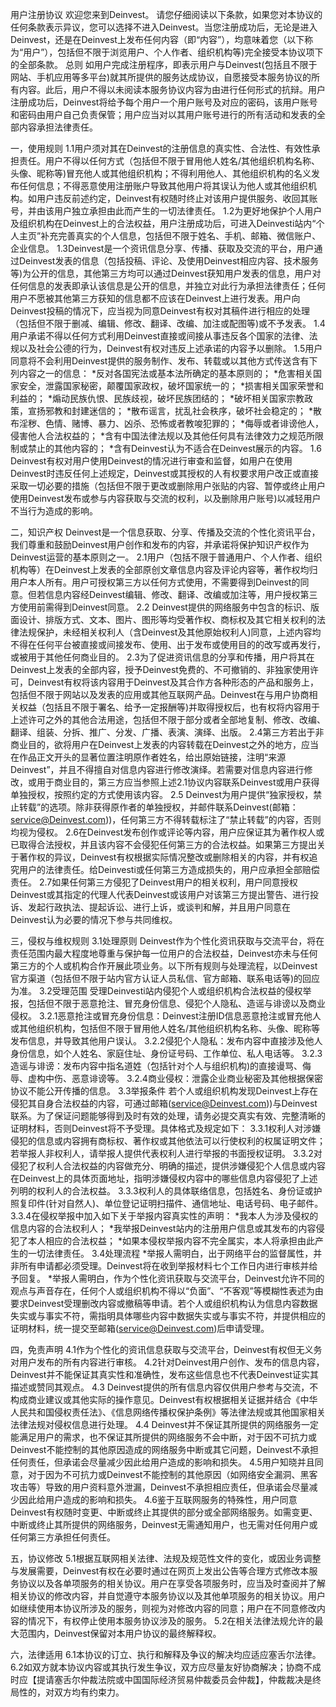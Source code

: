 用户注册协议
欢迎您来到Deinvest。
请您仔细阅读以下条款，如果您对本协议的任何条款表示异议，您可以选择不进入Deinvest。当您注册成功后，无论是进入Deinvest，还是在Deinvest上发布任何内容（即“内容”），均意味着您（以下称为“用户”），包括但不限于浏览用户、个人作者、组织机构等)完全接受本协议项下的全部条款。
总则
如用户完成注册程序，即表示用户与Deinvest(包括且不限于网站、手机应用等多平台)就其所提供的服务达成协议，自愿接受本服务协议的所有内容。此后，用户不得以未阅读本服务协议内容为由进行任何形式的抗辩。用户注册成功后，Deinvest将给予每个用户一个用户账号及对应的密码，该用户账号和密码由用户自己负责保管；用户应当对以其用户账号进行的所有活动和发表的全部内容承担法律责任。

一，使用规则
1.1用户须对其在Deinvest的注册信息的真实性、合法性、有效性承担责任。用户不得以任何方式（包括但不限于冒用他人姓名/其他组织机构名称、头像、昵称等)冒充他人或其他组织机构；不得利用他人、其他组织机构的名义发布任何信息；不得恶意使用注册账户导致其他用户将其误认为他人或其他组织机构。如用户违反前述约定，Deinvest有权随时终止对该用户提供服务、收回其账号，并由该用户独立承担由此而产生的一切法律责任。
1.2为更好地保护个人用户及组织机构在Deinvest上的合法权益，用户注册成功后，可进入Deinvesti站内“个人主页”补充完善真实的个人信息，包括但不限于姓名、手机、邮箱、微信账户、企业信息。
1.3Deinvest是一个资讯信息分享、传播、获取及交流的平台，用户通过Deinvest发表的信息（包括投稿、评论、及使用Deinvest相应内容、技术服务等)为公开的信息，其他第三方均可以通过Deinvest获知用户发表的信息，用户对任何信息的发表即承认该信息是公开的信息，并独立对此行为承担法律责任；任何用户不愿被其他第三方获知的信息都不应该在Deinvest上进行发表。用户向Deinvest投稿的情况下，应当视为同意Deinvest有权对其稿件进行相应的处理（包括但不限于删减、编辑、修改、翻译、改编、加注或配图等)或不予发表。
1.4用户承诺不得以任何方式利用Deinvest直接或间接从事违反各个国家的法律、法规以及社会公德的行为，Deinvest有权对违反上述承诺的内容予以删除。
1.5用户同意将不会利用Deinvest提供的服务制作、发布、转载或以其他方式传送含有下列内容之一的信息：
*反对各国宪法或基本法所确定的基本原则的；
*危害相关国家安全，泄露国家秘密，颠覆国家政权，破坏国家统一的；
*损害相关国家荣誉和利益的；
*煽动民族仇恨、民族歧视，破坏民族团结的；
*破坏相关国家宗教政策，宣扬邪教和封建迷信的；
*散布谣言，扰乱社会秩序，破坏社会稳定的；
*散布淫秽、色情、赌博、暴力、凶杀、恐怖或者教唆犯罪的；
*侮辱或者诽谤他人，侵害他人合法权益的；
*含有中国法律法规以及其他任何具有法律效力之规范所限制或禁止的其他内容的；
*含有Deinvest认为不适合在Deinvest展示的内容。
1.6 Deinvest有权对用户使用Deinvest的情况进行审查和监督，如用户在使用Deinvest时违反任何上述规定，Deinvest或其授权的人有权要求用户改正或直接采取一切必要的措施（包括但不限于更改或删除用户张贴的内容、暂停或终止用户使用Deinvest发布或参与内容获取与交流的权利，以及删除用户账号)以减轻用户不当行为造成的影响。

二，知识产权
Deinvest是一个信息获取、分享、传播及交流的个性化资讯平台，我们尊重和鼓励Deinvest用户创作和发布的内容，并承诺将保护知识产权作为Deinvest运营的基本原则之一。
2.1用户（包括不限于普通用户、个人作者、组织机构等）在Deinvest上发表的全部原创文章信息内容及评论内容等，著作权均归用户本人所有。用户可授权第三方以任何方式使用，不需要得到Deinvest的同意。但若信息内容经Deinvest编辑、修改、翻译、改编或加注等，用户授权第三方使用前需得到Deinvest同意。
2.2 Deinvest提供的网络服务中包含的标识、版面设计、排版方式、文本、图片、图形等均受著作权、商标权及其它相关权利的法律法规保护，未经相关权利人（含Deinvest及其他原始权利人)同意，上述内容均不得在任何平台被直接或间接发布、使用、出于发布或使用目的的改写或再发行，或被用于其他任何商业目的。
2.3为了促进资讯信息的分享和传播，用户将其在Deinvest上发表的全部内容，授予Deinvest免费的、不可撤销的、非独家使用许可，Deinvest有权将该内容用于Deinvest及其合作方各种形态的产品和服务上，包括但不限于网站以及发表的应用或其他互联网产品。Deinvest在与用户协商相关权益（包括且不限于署名、给予一定报酬等)并取得授权后，也有权将内容用于上述许可之外的其他合法用途，包括但不限于部分或者全部地复制、修改、改编、翻译、组装、分拆、推广、分发、广播、表演、演绎、出版。
2.4第三方若出于非商业目的，欲将用户在Deinvest上发表的内容转载在Deinvest之外的地方，应当在作品正文开头的显著位置注明原作者姓名，给出原始链接，注明“来源Deinvest”，并且不得擅自对信息内容进行修改演绎。若需要对信息内容进行修改，或用于商业目的，第三方应当参照上述2.1协议内容联系Deinvest或用户获得单独授权，按照约定的方式使用该内容。
2.5 Deinvest为用户提供“独家授权，禁止转载”的选项。除非获得原作者的单独授权，并邮件联系Deinvest(邮箱：service@Deinvest.com))，任何第三方不得转载标注了“禁止转载”的内容，否则均视为侵权。
2.6在Deinvest发布创作或评论等内容，用户应保证其为著作权人或已取得合法授权，并且该内容不会侵犯任何第三方的合法权益。如果第三方提出关于著作权的异议，Deinvest有权根据实际情况整改或删除相关的内容，并有权追究用户的法律责任。给Deinvesti或任何第三方造成损失的，用户应承担全部赔偿责任。
2.7如果任何第三方侵犯了Deinvest用户的相关权利，用户同意授权Deinvest或其指定的代理人代表Deinvest或该用户对该第三方提出警告、进行投诉、发起行政执法、提起诉讼、进行上诉，或谈判和解，并且用户同意在Deinvest认为必要的情况下参与共同维权。

三，侵权与维权规则
3.1处理原则
Deinvest作为个性化资讯获取与交流平台，将在责任范围内最大程度地尊重与保护每一位用户的合法权益，Deinvest亦未与任何第三方的个人或机构合作开展此项业务。以下所有规则与处理流程，以Deinvest官方渠道（包括但不限于站内官方认证人员私信、官方邮箱、联系电话等)的回应为准。
3.2受理范围
受理Deinvesti站内侵犯个人或组织机构合法权益的侵权举报，包括但不限于恶意抢注、冒充身份信息、侵犯个人隐私、造谣与诽谤以及商业侵权。
3.2.1恶意抢注或冒充身份信息：Deinvest注册ID信息恶意抢注或冒充他人或其他组织机构，包括但不限于冒用他人姓名/其他组织机构名称、头像、昵称等发布信息，并导致其他用户误认。
3.2.2侵犯个人隐私：发布内容中直接涉及他人身份信息，如个人姓名、家庭住址、身份证号码、工作单位、私人电话等。
3.2.3造谣与诽谤：发布内容中指名道姓（包括针对个人与组织机构)的直接谩骂、侮辱、虚构中伤、恶意诽谤等。
3.2.4商业侵权：泄露企业商业秘密及其他根据保密协议不能公开传播的信息。
3.3举报条件
若个人或组织机构发现Deinvest上存在侵犯其自身合法权益的内容，可通过邮箱(service@Deinvest.com))与Deinvest联系。为了保证问题能够得到及时有效的处理，请务必提交真实有效、完整清晰的证明材料，否则Deinvest将不予受理。具体格式及规定如下：
3.3.1权利人对涉嫌侵犯的信息或内容拥有商标权、著作权或其他依法可以行使权利的权属证明文件；若举报人非权利人，请举报人提供代表权利人进行举报的书面授权证明。
3.3.2对侵犯了权利人合法权益的内容做充分、明确的描述，提供涉嫌侵犯个人信息或内容在Deinvest上的具体页面地址，指明涉嫌侵权内容中的哪些信息内容侵犯了上述列明的权利人的合法权益。
3.3.3权利人的具体联络信息，包括姓名、身份证或护照复印件(针对自然人)、单位登记证明扫描件、通信地址、电话号码、电子邮件。
3.3.4在侵权举报中加入如下关于举报内容真实性的声明：
*我本人为涉及侵权的信息内容的合法权利人；
*我举报Deinvest站内的注册用户信息或其发布的内容侵犯了本人相应的合法权益；
*如果本侵权举报内容不完全属实，本人将承担由此产生的一切法律责任。
3.4处理流程
*举报人需明白，出于网络平台的监督属性，并非所有申请都必须受理。Deinvest将在收到举报材料七个工作日内进行审核并给予回复。
*举报人需明白，作为个性化资讯获取与交流平台，Deinvest允许不同的观点与声音存在，任何个人或组织机构不得以“负面”、“不客观”等模糊性表述为由要求Deinvest受理删改内容或撤稿等申请。若个人或组织机构认为信息内容数据失实或与事实不符，需指明具体哪些内容中数据失实或与事实不符，并提供相应的证明材料，统一提交至邮箱(service@Deinvest.com)后申请受理。

四，免责声明
4.1作为个性化的资讯信息获取与交流平台，Deinvest有权但无义务对用户发布的所有内容进行审核。
4.2针对Deinvest用户创作、发布的信息内容，Deinvest并不能保证其真实性和准确性，发布这些信息也不代表Deinvest证实其描述或赞同其观点。
4.3 Deinvest提供的所有信息内容仅供用户参考与交流，不构成商业建议或其他实际的操作意见。Deinvest有权根据相关证据并结合《中华人民共和国侵权责任法》、《信息网络传播权保护条例》等法律法规或其他国家相关法律法规对侵权信息进行处理。
4.4 Deinvest并不保证其所提供的网络服务一定能满足用户的需求，也不保证其所提供的网络服务不会中断，对于因不可抗力或Deinvest不能控制的其他原因造成的网络服务中断或其它问题，Deinvest不承担任何责任，但承诺会尽量减少因此给用户造成的影响和损失。
4.5用户知晓并且同意，对于因为不可抗力或Deinvest不能控制的其他原因（如网络安全漏洞、黑客攻击等）导致的用户资料意外泄漏，Deinvest不承担相应责任，但承诺会尽量减少因此给用户造成的影响和损失。
4.6鉴于互联网服务的特殊性，用户同意Deinvest有权随时变更、中断或终止其提供的部分或全部网络服务。如需变更、中断或终止其所提供的网络服务，Deinvest无需通知用户，也无需对任何用户或任何第三方承担任何责任。

五，协议修改
5.1根据互联网相关法律、法规及规范性文件的变化，或因业务调整与发展需要，Deinvest有权在必要时通过在网页上发出公告等合理方式修改本服务协议以及各单项服务的相关协议。用户在享受各项服务时，应当及时查阅并了解相关协议的修改内容，并自觉遵守本服务协议以及其他单项服务的相关协议。用户如继续使用本协议所涉及的服务，则视为对修改内容的同意；用户在不同意修改内容的情况下，有权停止使用本服务协议涉及的服务。
5.2在相关法律法规允许的最大范围内，Deinvest保留对本用户协议的最终解释权。

六，法律适用
6.1本协议的订立、执行和解释及争议的解决均应适应塞舌尔法律。
6.2如双方就本协议内容或其执行发生争议，双方应尽量友好协商解决；协商不成时应【提请塞舌尔仲裁法院或中国国际经济贸易仲裁委员会仲裁】，仲裁裁决是终局性的，对双方均有约束力。